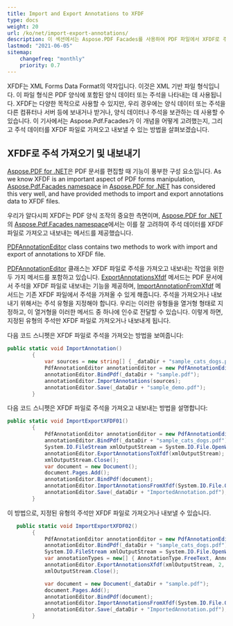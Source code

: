 ```yaml
---
title: Import and Export Annotations to XFDF 
type: docs
weight: 20
url: /ko/net/import-export-annotations/
description: 이 섹션에서는 Aspose.PDF Facades를 사용하여 PDF 파일에서 XFDF로 주석을 가져오고 내보내는 방법을 설명합니다.
lastmod: "2021-06-05"
sitemap:
    changefreq: "monthly"
    priority: 0.7
---
```


XFDF는 XML Forms Data Format의 약자입니다. 이것은 XML 기반 파일 형식입니다. 이 파일 형식은 PDF 양식에 포함된 양식 데이터 또는 주석을 나타내는 데 사용됩니다. XFDF는 다양한 목적으로 사용할 수 있지만, 우리 경우에는 양식 데이터 또는 주석을 다른 컴퓨터나 서버 등에 보내거나 받거나, 양식 데이터나 주석을 보관하는 데 사용할 수 있습니다. 이 기사에서는 Aspose.Pdf.Facades가 이 개념을 어떻게 고려했는지, 그리고 주석 데이터를 XFDF 파일로 가져오고 내보낼 수 있는 방법을 살펴보겠습니다.

## XFDF로 주석 가져오기 및 내보내기

[Aspose.PDF for .NET](/pdf/ko/net/)은 PDF 문서를 편집할 때 기능이 풍부한 구성 요소입니다. As we know XFDF is an important aspect of PDF forms manipulation, [Aspose.Pdf.Facades namespace](https://reference.aspose.com/pdf/net/aspose.pdf.facades) in [Aspose.PDF for .NET](/pdf/ko/net/) has considered this very well, and have provided methods to import and export annotations data to XFDF files.

우리가 알다시피 XFDF는 PDF 양식 조작의 중요한 측면이며, [Aspose.PDF for .NET](/pdf/ko/net/)의 [Aspose.Pdf.Facades namespace](https://reference.aspose.com/pdf/net/aspose.pdf.facades)에서는 이를 잘 고려하여 주석 데이터를 XFDF 파일로 가져오고 내보내는 메서드를 제공했습니다.

[PDFAnnotationEditor](https://reference.aspose.com/pdf/net/aspose.pdf.facades/pdfannotationeditor) class contains two methods to work with import and export of annotations to XFDF file.

[PDFAnnotationEditor](https://reference.aspose.com/pdf/net/aspose.pdf.facades/pdfannotationeditor) 클래스는 XFDF 파일로 주석을 가져오고 내보내는 작업을 위한 두 가지 메서드를 포함하고 있습니다. [ExportAnnotationsXfdf](https://reference.aspose.com/pdf/net/aspose.pdf.facades/pdfannotationeditor/methods/exportannotationsxfdf/index) 메서드는 PDF 문서에서 주석을 XFDF 파일로 내보내는 기능을 제공하며, [ImportAnnotationFromXfdf](https://reference.aspose.com/pdf/net/aspose.pdf.facades/pdfannotationeditor/methods/importannotationfromxfdf/index) 메서드는 기존 XFDF 파일에서 주석을 가져올 수 있게 해줍니다. 주석을 가져오거나 내보내기 위해서는 주석 유형을 지정해야 합니다. 우리는 이러한 유형들을 열거형 형태로 지정하고, 이 열거형을 이러한 메서드 중 하나에 인수로 전달할 수 있습니다. 이렇게 하면, 지정된 유형의 주석만 XFDF 파일로 가져오거나 내보내게 됩니다.

다음 코드 스니펫은 XFDF 파일로 주석을 가져오는 방법을 보여줍니다:

```csharp
public static void ImportAnnotation()
        {
            var sources = new string[] { _dataDir + "sample_cats_dogs.pdf" };
            PdfAnnotationEditor annotationEditor = new PdfAnnotationEditor();
            annotationEditor.BindPdf(_dataDir + "sample.pdf");
            annotationEditor.ImportAnnotations(sources);
            annotationEditor.Save(_dataDir + "sample_demo.pdf");
        }
```
다음 코드 스니펫은 XFDF 파일로 주석을 가져오고 내보내는 방법을 설명합니다:

```csharp
public static void ImportExportXFDF01()
        {
            PdfAnnotationEditor annotationEditor = new PdfAnnotationEditor();
            annotationEditor.BindPdf(_dataDir + "sample_cats_dogs.pdf");
            System.IO.FileStream xmlOutputStream = System.IO.File.OpenWrite(_dataDir + "sample.xfdf");
            annotationEditor.ExportAnnotationsToXfdf(xmlOutputStream);
            xmlOutputStream.Close();
            var document = new Document();
            document.Pages.Add();
            annotationEditor.BindPdf(document);
            annotationEditor.ImportAnnotationsFromXfdf(System.IO.File.OpenRead(_dataDir + "sample.xfdf"));
            annotationEditor.Save(_dataDir + "ImportedAnnotation.pdf");
        }
```

이 방법으로, 지정된 유형의 주석만 XFDF 파일로 가져오거나 내보낼 수 있습니다.

```csharp
   public static void ImportExportXFDF02()
        {
            PdfAnnotationEditor annotationEditor = new PdfAnnotationEditor();
            annotationEditor.BindPdf(_dataDir + "sample_cats_dogs.pdf");
            System.IO.FileStream xmlOutputStream = System.IO.File.OpenWrite(_dataDir + "sample.xfdf");
            var annotationTypes = new[] { AnnotationType.FreeText, AnnotationType.Text };
            annotationEditor.ExportAnnotationsXfdf(xmlOutputStream, 2, 2, annotationTypes);
            xmlOutputStream.Close();

            var document = new Document(_dataDir + "sample.pdf");
            document.Pages.Add();
            annotationEditor.BindPdf(document);
            annotationEditor.ImportAnnotationsFromXfdf(System.IO.File.OpenRead(_dataDir + "sample.xfdf"));
            annotationEditor.Save(_dataDir + "ImportedAnnotation.pdf");
        }
```